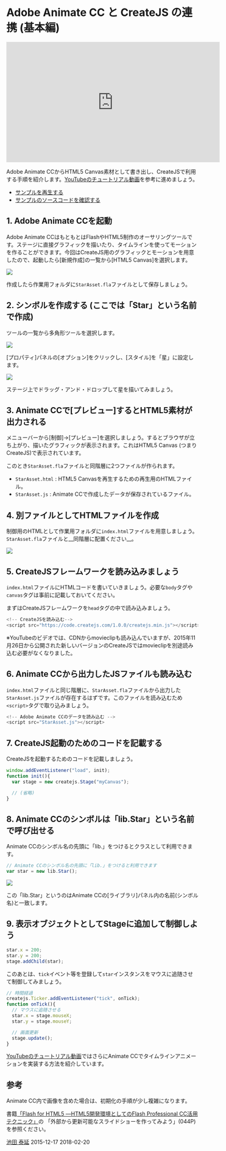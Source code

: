 # Adobe Animate CC と CreateJS の連携 (基本編)

<iframe width="560" height="315" src="https://www.youtube.com/embed/RK6Z-ExOwuw" frameborder="0" allowfullscreen></iframe>

Adobe Animate CCからHTML5 Canvas素材として書き出し、CreateJSで利用する手順を紹介します。[YouTubeのチュートリアル動画](https://www.youtube.com/watch?v=RK6Z-ExOwuw)を参考に進めましょう。


- [サンプルを再生する](https://ics-creative.github.io/tutorial-createjs/samples/createjs-toolkit/index.html)
- [サンプルのソースコードを確認する](../samples/createjs-toolkit/)


## 1. Adobe Animate CCを起動

Adobe Animate CCはもともとはFlashやHTML5制作のオーサリングツールです。ステージに直接グラフィックを描いたり、タイムラインを使ってモーションを作ることができます。今回はCreateJS用のグラフィックとモーションを用意したので、起動したら[新規作成]の一覧から[HTML5 Canvas]を選択します。

![](../imgs/adobe_animate_startup.png)

作成したら作業用フォルダに`StarAsset.fla`ファイルとして保存しましょう。

## 2. シンボルを作成する (ここでは「Star」という名前で作成)

ツールの一覧から多角形ツールを選択します。

![](../imgs/adobe_animate_tool.png)

[プロパティ]パネルの[オプション]をクリックし、[スタイル]を「星」に設定します。

![](../imgs/adobe_animate_poly.png)

ステージ上でドラッグ・アンド・ドロップして星を描いてみましょう。

## 3. Animate CCで[プレビュー]するとHTML5素材が出力される

メニューバーから[制御]→[プレビュー]を選択しましょう。するとブラウザが立ち上がり、描いたグラフィックが表示されます。これはHTML5 Canvas (つまりCreateJS)で表示されています。

このとき`StarAsset.fla`ファイルと同階層に2つファイルが作られます。

- `StarAsset.html` : HTML5 Canvasを再生するための再生用のHTMLファイル。
- `StarAsset.js` : Animate CCで作成したデータが保存されているファイル。

## 4. 別ファイルとしてHTMLファイルを作成

制御用のHTMLとして作業用フォルダに`index.html`ファイルを用意しましょう。`StarAsset.fla`ファイルと__同階層に配置ください__。

![](../imgs/adobe_animate_folder.png)

## 5. CreateJSフレームワークを読み込みましょう

`index.html`ファイルにHTMLコードを書いていきましょう。必要な`body`タグや`canvas`タグは事前に記載しておいてください。

まずはCreateJSフレームワークを`head`タグの中で読み込みましょう。

```js
<!-- CreateJSを読み込む-->
<script src="https://code.createjs.com/1.0.0/createjs.min.js"></script>
```

※YouTubeのビデオでは、CDNからmovieclipも読み込んでいますが、2015年11月26日から公開された新しいバージョンのCreateJSではmovieclipを別途読み込む必要がなくなりました。


## 6. Animate CCから出力したJSファイルも読み込む

`index.html`ファイルと同じ階層に、`StarAsset.fla`ファイルから出力した`StarAsset.js`ファイルが存在するはずです。このファイルを読み込むため`<script>`タグで取り込みましょう。

```js
<!-- Adobe Animate CCのデータを読み込む -->
<script src="StarAsset.js"></script>
```

## 7. CreateJS起動のためのコードを記載する

CreateJSを起動するためのコードを記載しましょう。

```js
window.addEventListener("load", init);
function init(){
  var stage = new createjs.Stage("myCanvas");

  // (省略)
}
```

## 8. Animate CCのシンボルは「lib.Star」という名前で呼び出せる

Animate CCのシンボル名の先頭に「lib.」をつけるとクラスとして利用できます。

```js
// Animate CCのシンボル名の先頭に「lib.」をつけると利用できます
var star = new lib.Star();
```

![](../imgs/adobe_animate_lib.png)

この「lib.Star」というのはAnimate CCの[ライブラリ]パネル内の名前(シンボル名)と一致します。

## 9. 表示オブジェクトとしてStageに追加して制御しよう

```js
star.x = 200;
star.y = 200;
stage.addChild(star);
```

このあとは、`tick`イベント等を登録して`star`インスタンスをマウスに追随させて制御してみましょう。

```js
// 時間経過
createjs.Ticker.addEventListener("tick", onTick);
function onTick(){
  // マウスに追随させる
  star.x = stage.mouseX;
  star.y = stage.mouseY;

  // 画面更新
  stage.update();
}
```

[YouTubeのチュートリアル動画](https://www.youtube.com/watch?v=RK6Z-ExOwuw)ではさらにAnimate CCでタイムラインアニメーションを実装する方法を紹介しています。


## 参考

Animate CC内で画像を含めた場合は、初期化の手順が少し複雑になります。

書籍[「Flash for HTML5 ―HTML5開発環境としてのFlash Professional CC活用テクニック」](http://www.amazon.co.jp/dp/B014VWO2BU)の
「外部から更新可能なスライドショーを作ってみよう」(044P)を参照ください。


<article-author>[池田 泰延](https://twitter.com/clockmaker)</article-author>
<article-date-published>2015-12-17</article-date-published>
<article-date-modified>2018-02-20</article-date-modified>
